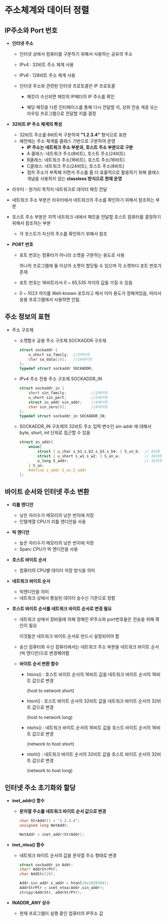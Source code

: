 # 주소체계와 데이터 정렬



## IP주소와 Port 번호



* **인터넷 주소**

  * 인터넷 상에서 컴퓨터를 구분하기 위해서 사용하는 공유의 주소

  * IPv4 : 32비트 주소 체계 사용

  * IPv6 : 128비트 주소 체계 사용

  * 인터넷 주소와 관련된 인터넷 프로토콜은 IP 프로토콜

    * 패킷이 수신되면 패킷의 IP헤더의 IP 주소를 확인

    * 해당 패킷을 다른 인터페이스를 통해 다시 전달할 지, 상위 전송 계층 또는 라우팅 프로그램으로 전달할 지를 결정

      

* **32비트 IP 주소 체계의 특성**

  * 32비트 주소를 8비트씩 구분하여 **"1.2.3.4"** 형식으로 표현
  * 예전에는 주소 체계를 클래스 기반으로 구분하여 운영
    * **IP 주소는 네트워크 주소 부분과, 호스트 주소 부분으로 구분**
    * A 클래스: 네트워크 주소(8비트), 호스트 주소(24비트)
    * B클래스: 네트워크 주소(16비트), 호스트 주소(16비트)
    * C클래스: 네트워크 주소(24비트), 호스트 주소(8비트)
    * 점차 주소가 부족해 지면서 주소를 좀 더 효율적으로 활용하기 위해 클래스 개념을 사용하지 않는 **classless 방식으로 현재 운영**



* 라우터 - 원거리 목적지 네트워크로 데이터 패킷 전달
* 네트워크 주소 부분은 라우터에서 네트워크의 주소를 확인하기 위해서 참조하는 부분
* 호스트 주소 부분은 지역 네트워크 내에서 패킷을 전달할 호스트 컴퓨터를 결정하기 위해서 참조하는 부분
  * 각 호스트가 자신의 주소를 확인하기 위해서 참조



* **PORT 번호**

  * 포트 번호는 컴퓨터가 아니라 소켓을 구분하는 용도로 사용

    하나의 프로그램에 둘 이상의 소켓이 할당될 수 있으며 각 소켓마다 포트 번호가 존재

  * 포트 번호는 16비트라서 0 ~ 65,535 까지의 값을 가질 수 있음

  * 0 ~ 1023 까지를 Well-known 포트라고 해서 이미 용도가 정해져있음, 따라서 응용 프로그램에서 사용하면 안됨.



## 주소 정보의 표현

* 주소 구조체

  * 소켓함수 공용 주소 구조체 SOCKADDR 구조체

    ```c
    struct sockaddr {
    	u_short sa_family;	//2바이트
    	char sa_data[14];	//14바이트
    };
    typedef struct sockaddr SOCKADDR;
    ```

  * IPv4 주소 전용 주소 구조체 SOCKADDR_IN

    ```c
    struct sockaddr_in {
    	short sin_family;			//2바이트
    	u_short sin_port; 			//2바이트
    	struct in_addr sin_addr;	//4바이트
    	char sin_zero[8];			//8바이트
    };
    typedef struct sockaddr_in SOCKADDR_IN;
    ```

  * SOCKADDR_IN 구조체의 32비트 주소 입력 변수인 sin-addr 에 대해서 byte, short, int 단위로 접근할 수 있음

    ```c
    struct in_addr{
    	union{
    		struct { u_char s_b1,s_b2,s_b3,s_b4; } S_un_b;	// 8비트 단위로 접근
    		struct { u_short s_w1,s_w2; } S_un_w; 			// 16비트 단위로 접근
    		u_long S_addr; 									// 32비트 단위로 접근
    	} S_un;
    	#define s_addr S_un.S_addr
    };
    
    ```

    

## 바이트 순서와 인터넷 주소 변환

* **리틀 엔디안**

  * 낮은 자리수가 메모리의 낮은 번지에 저장
  * 인텔계열 CPU가 리틀 엔디안을 사용

* **빅 엔디안**

  * 높은 자리수가 메모리의 낮은 번지에 저장
  * Sparc CPU가 빅 엔디안을 사용

  

* **호스트 바이트 순서**

  * 컴퓨터의 CPU별 데이터 저장 방식을 의미

* **네트워크 바이트 순서**

  * 빅엔디안을 의미
  * 네트워크 상에서 통일된 데이터 송수신 기준으로 정함

  

* **호스트 바이트 순서를 네트워크 바이트 순서로 변경 필요**

  * 네트워크 상에서 장비들에 의해 정해진 IP주소와 port번호들은 전송을 위해 확인이 필요

    이것들은 네트워크 바이트 순서로 반드시 설정되어야 함

  * 송신 컴퓨터와 수신 컴퓨터에서는 네트워크 주소 부분을 네트워크 바이트 순서(빅 엔디안)으로 변경해야함

  * **바이트 순서 변환 함수**

    * htons() : 호스트 바이트 순서의 16비트 값을 네트워크 바이트 순서의 16비트 값으로 변경

      (host to network short)

    * htonl() : 호스트 바이트 순서의 32비트 값을 네트워크 바이트 순서의 32비트 값으로 변경

      (host to network long)

    * ntohs() : 네트워크 바이트 순서의 16비트 값을 호스트 바이트 순서의 16비트 값으로 변경

      (network to host short)

    * ntohl() : 네트워크 바이트 순서의 32비트 값을 호스트 바이트 순서의 32비트 값으로 변경

      (network to host long)



## 인터넷 주소 초기화와 할당

* **inet_addr() 함수**

  * **문자열 주소를 네트워크 바이트 순서 값으로 변경**

    ```c
    char StrAddr[] = "1.2.3.4";
    unsigned long NetAddr;
    
    NetAddr = inet_addr(StrAddr);
    ```

* **inet_ntoa() 함수**

  * 네트워크 바이트 순서의 값을 문자열 주소 형태로 변경

    ```c
    struct sockaddr_in Addr;
    char* AddrStrPtr;
    char AddStr[20];
    
    Addr.sin_addr.s_addr = htonl(0x1020304);
    AddrStrPtr = inet_ntoa(Addr.sin_addr);
    strcpy(AddrStr, addrStrPtr);
    ```

* **INADDR_ANY 상수**

  * 현재 프로그램이 실행 중인 컴퓨터의 IP주소 값